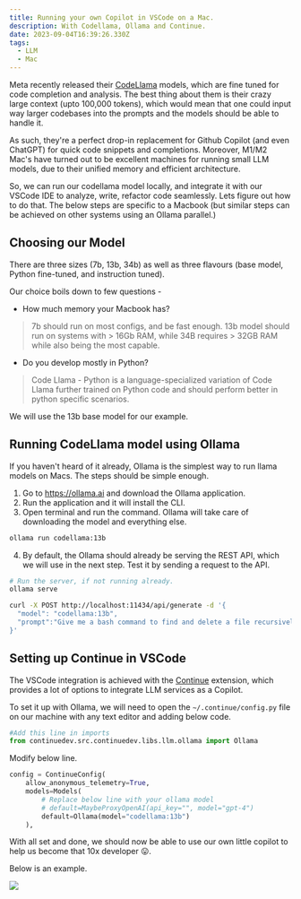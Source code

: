 ```yaml
---
title: Running your own Copilot in VSCode on a Mac.
description: With Codellama, Ollama and Continue.
date: 2023-09-04T16:39:26.330Z
tags:
  - LLM
  - Mac
---
```

Meta recently released their [CodeLlama](https://about.fb.com/news/2023/08/code-llama-ai-for-coding/) models, which are fine tuned for code completion and analysis. The best thing about them is their crazy large context (upto 100,000 tokens), which would mean that one could input way larger codebases into the prompts and the models should be able to handle it.

As such, they're a perfect drop-in replacement for Github Copilot (and even ChatGPT) for quick code snippets and completions. Moreover, M1/M2 Mac's have turned out to be excellent machines for running small LLM models, due to their unified memory and efficient architecture. 

So, we can run our codellama model locally, and integrate it with our VSCode IDE to analyze, write, refactor code seamlessly. Lets figure out how to do that. The below steps are specific to a Macbook (but similar steps can be achieved on other systems using an Ollama parallel.)

## Choosing our Model

There are three sizes (7b, 13b, 34b) as well as three flavours (base model, Python fine-tuned, and instruction tuned). 

Our choice boils down to few questions - 

* How much memory your Macbook has? 
> 7b should run on most configs, and be fast enough. 13b model should run on systems with > 16Gb RAM, while 34B requires > 32GB RAM while also being the most capable.
* Do you develop mostly in Python? 
> Code Llama - Python is a language-specialized variation of Code Llama further trained on Python code and should perform better in python specific scenarios.

We will use the 13b base model for our example.

## Running CodeLlama model using Ollama

If you haven't heard of it already, Ollama is the simplest way to run llama models on Macs. The steps should be simple enough.

1. Go to https://ollama.ai and download the Ollama application.
2. Run the application and it will install the CLI.
3. Open terminal and run the command. Ollama will take care of downloading the model and everything else.

```bash
ollama run codellama:13b
```

4. By default, the Ollama should already be serving the REST API, which we will use in the next step. Test it by sending a request to the API.
   
```bash
# Run the server, if not running already.
ollama serve
```

```bash
curl -X POST http://localhost:11434/api/generate -d '{
  "model": "codellama:13b",
  "prompt":"Give me a bash command to find and delete a file recursively"
}'
```

## Setting up Continue in VSCode

The VSCode integration is achieved with the [Continue](https://continue.dev) extension, which provides a lot of options to integrate LLM services as a Copilot.

To set it up with Ollama, we will need to open the `~/.continue/config.py` file on our machine with any text editor and adding below code.

```python
#Add this line in imports
from continuedev.src.continuedev.libs.llm.ollama import Ollama
```

Modify below line.

```python
config = ContinueConfig(
    allow_anonymous_telemetry=True,
    models=Models(
        # Replace below line with your ollama model
        # default=MaybeProxyOpenAI(api_key="", model="gpt-4")
        default=Ollama(model="codellama:13b")
    ),
```

With all set and done, we should now be able to use our own little copilot to help us become that 10x developer 😛.

Below is an example.

![](/img/codellama.png)